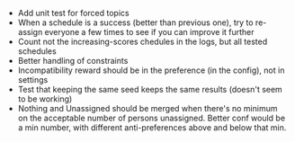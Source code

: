 - Add unit test for forced topics
- When a schedule is a success (better than previous one), try to re-assign everyone a few times to see if you can improve it further
- Count not the increasing-scores chedules in the logs, but all tested schedules
- Better handling of constraints
- Incompatibility reward should be in the preference (in the config), not in settings
- Test that keeping the same seed keeps the same results (doesn't seem to be working)
- Nothing and Unassigned should be merged when there's no minimum on the acceptable number of persons unassigned. Better conf would be a min number, with different anti-preferences above and below that min.
